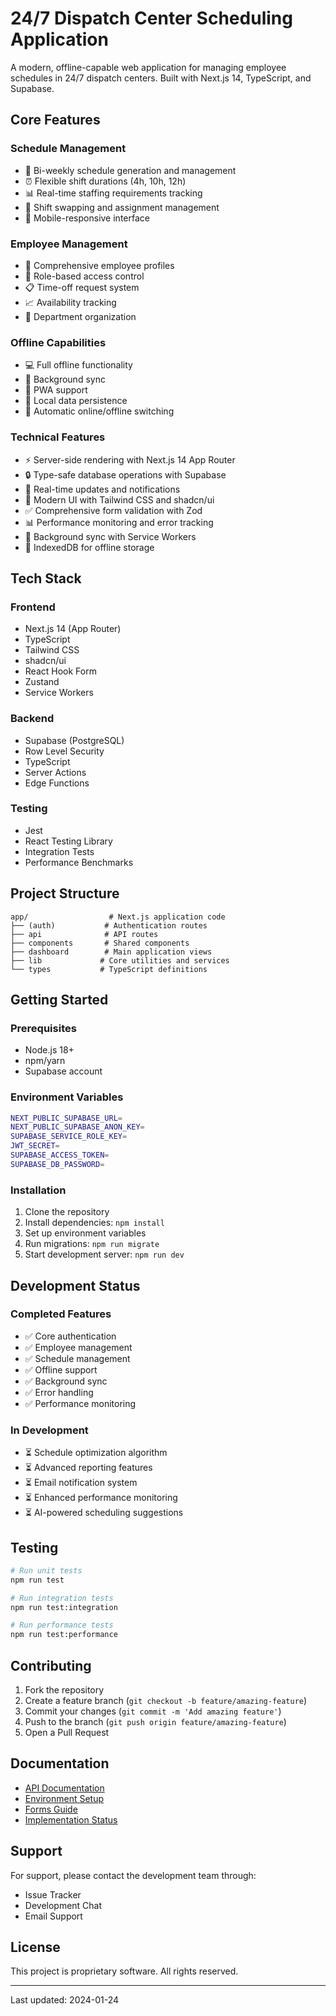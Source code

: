 # 24/7 Dispatch Center Scheduling Application

A modern, offline-capable web application for managing employee schedules in 24/7 dispatch centers. Built with Next.js 14, TypeScript, and Supabase.

## Core Features

### Schedule Management
- 📅 Bi-weekly schedule generation and management
- ⏰ Flexible shift durations (4h, 10h, 12h)
- 📊 Real-time staffing requirements tracking
- 🔄 Shift swapping and assignment management
- 📱 Mobile-responsive interface

### Employee Management
- 👥 Comprehensive employee profiles
- 🔐 Role-based access control
- 📋 Time-off request system
- 📈 Availability tracking
- 🏢 Department organization

### Offline Capabilities
- 💻 Full offline functionality
- 🔄 Background sync
- 📱 PWA support
- 💾 Local data persistence
- 🔌 Automatic online/offline switching

### Technical Features
- ⚡ Server-side rendering with Next.js 14 App Router
- 🔒 Type-safe database operations with Supabase
- 🎯 Real-time updates and notifications
- 🎨 Modern UI with Tailwind CSS and shadcn/ui
- ✅ Comprehensive form validation with Zod
- 📊 Performance monitoring and error tracking
- 🔄 Background sync with Service Workers
- 💾 IndexedDB for offline storage

## Tech Stack

### Frontend
- Next.js 14 (App Router)
- TypeScript
- Tailwind CSS
- shadcn/ui
- React Hook Form
- Zustand
- Service Workers

### Backend
- Supabase (PostgreSQL)
- Row Level Security
- TypeScript
- Server Actions
- Edge Functions

### Testing
- Jest
- React Testing Library
- Integration Tests
- Performance Benchmarks

## Project Structure
```
app/                  # Next.js application code
├── (auth)           # Authentication routes
├── api              # API routes
├── components       # Shared components
├── dashboard        # Main application views
├── lib             # Core utilities and services
└── types           # TypeScript definitions
```

## Getting Started

### Prerequisites
- Node.js 18+
- npm/yarn
- Supabase account

### Environment Variables
```bash
NEXT_PUBLIC_SUPABASE_URL=
NEXT_PUBLIC_SUPABASE_ANON_KEY=
SUPABASE_SERVICE_ROLE_KEY=
JWT_SECRET=
SUPABASE_ACCESS_TOKEN=
SUPABASE_DB_PASSWORD=
```

### Installation
1. Clone the repository
2. Install dependencies: `npm install`
3. Set up environment variables
4. Run migrations: `npm run migrate`
5. Start development server: `npm run dev`

## Development Status

### Completed Features
- ✅ Core authentication
- ✅ Employee management
- ✅ Schedule management
- ✅ Offline support
- ✅ Background sync
- ✅ Error handling
- ✅ Performance monitoring

### In Development
- ⏳ Schedule optimization algorithm
- ⏳ Advanced reporting features
- ⏳ Email notification system
- ⏳ Enhanced performance monitoring
- ⏳ AI-powered scheduling suggestions

## Testing

```bash
# Run unit tests
npm run test

# Run integration tests
npm run test:integration

# Run performance tests
npm run test:performance
```

## Contributing

1. Fork the repository
2. Create a feature branch (`git checkout -b feature/amazing-feature`)
3. Commit your changes (`git commit -m 'Add amazing feature'`)
4. Push to the branch (`git push origin feature/amazing-feature`)
5. Open a Pull Request

## Documentation

- [API Documentation](./documentation/api.md)
- [Environment Setup](./documentation/environment-variables.md)
- [Forms Guide](./documentation/forms.md)
- [Implementation Status](./documentation/implementation-status.md)

## Support

For support, please contact the development team through:
- Issue Tracker
- Development Chat
- Email Support

## License

This project is proprietary software. All rights reserved.

---
Last updated: 2024-01-24